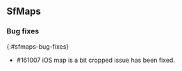 ## SfMaps

### Bug fixes
{:#sfmaps-bug-fixes}

* \#161007  iOS map is a bit cropped issue has been fixed.